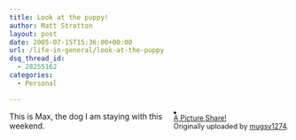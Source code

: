 ```yaml
---
title: Look at the puppy!
author: Matt Stratton
layout: post
date: 2005-07-15T15:36:00+00:00
url: /life-in-general/look-at-the-puppy
dsq_thread_id:
  - 28255162
categories:
  - Personal

---
```

<div style="float:right;margin-left:10px;margin-bottom:10px;">
  <a href="http://www.flickr.com/photos/mugsy/26181778/" title="photo sharing"><img src="http://photos23.flickr.com/26181778_047ac9e178_m.jpg" alt="" style="border:solid 2px #000000;" /></a> <br /> <span style="font-size:.9em;margin-top:0;"> <a href="http://www.flickr.com/photos/mugsy/26181778/">A Picture Share!</a> <br /> Originally uploaded by <a href="http://www.flickr.com/people/mugsy/">mugsy1274</a>. </span>
</div>

This is Max, the dog I am staying with this weekend.